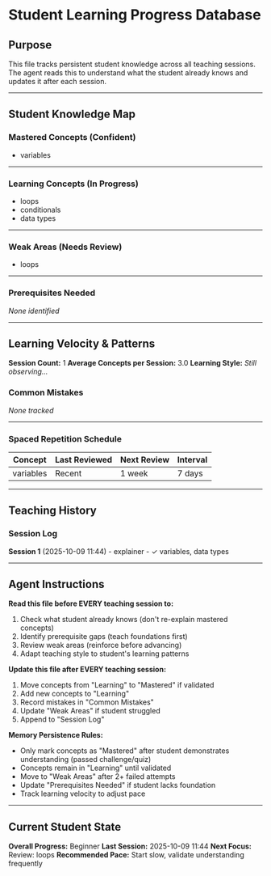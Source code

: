 # Student Learning Progress Database

## Purpose
This file tracks persistent student knowledge across all teaching sessions. The agent reads this to understand what the student already knows and updates it after each session.

---

## Student Knowledge Map

### Mastered Concepts (Confident)
<!-- Concepts the student fully understands and can apply -->

- variables

---

### Learning Concepts (In Progress)
<!-- Concepts currently being taught, partial understanding -->

- loops
- conditionals
- data types

---

### Weak Areas (Needs Review)
<!-- Concepts student struggled with, needs reinforcement -->

- loops

---

### Prerequisites Needed
<!-- Gaps detected - student needs these before advancing -->

*None identified*

---

## Learning Velocity & Patterns

**Session Count:** 1
**Average Concepts per Session:** 3.0
**Learning Style:** *Still observing...*

### Common Mistakes
<!-- Track recurring errors to prevent repetition -->

*None tracked*

---

### Spaced Repetition Schedule
<!-- Concepts needing periodic review -->

| Concept | Last Reviewed | Next Review | Interval |
|---------|--------------|-------------|----------|
| variables | Recent | 1 week | 7 days |

---

## Teaching History

### Session Log
<!-- Chronological record of what was taught -->

**Session 1** (2025-10-09 11:44) - explainer - ✓ variables, data types

---

## Agent Instructions

**Read this file before EVERY teaching session to:**
1. Check what student already knows (don't re-explain mastered concepts)
2. Identify prerequisite gaps (teach foundations first)
3. Review weak areas (reinforce before advancing)
4. Adapt teaching style to student's learning patterns

**Update this file after EVERY teaching session:**
1. Move concepts from "Learning" to "Mastered" if validated
2. Add new concepts to "Learning"
3. Record mistakes in "Common Mistakes"
4. Update "Weak Areas" if student struggled
5. Append to "Session Log"

**Memory Persistence Rules:**
- Only mark concepts as "Mastered" after student demonstrates understanding (passed challenge/quiz)
- Concepts remain in "Learning" until validated
- Move to "Weak Areas" after 2+ failed attempts
- Update "Prerequisites Needed" if student lacks foundation
- Track learning velocity to adjust pace

---

## Current Student State

**Overall Progress:** Beginner
**Last Session:** 2025-10-09 11:44
**Next Focus:** Review: loops
**Recommended Pace:** Start slow, validate understanding frequently

